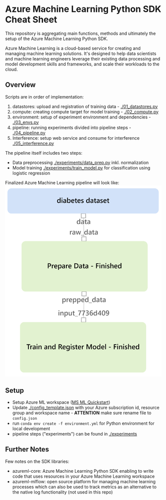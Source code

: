 # Azure Machine Learning Python SDK Cheat Sheet

This repository is aggregating main functions, methods and ultimately the setup of the Azure Machine Learning Python SDK.

Azure Machine Learning is a cloud-based service for creating and managing machine learning solutions. It's designed to help data scientists and machine learning engineers leverage their existing data processing and model development skills and frameworks, and scale their workloads to the cloud.

## Overview
Scripts are in order of implementation:
1. datastores: upload and registration of training data - [./01_datastores.py](./01_datastores.py)
2. compute: creating compute target for model training - [./02_compute.py](./02_compute.py)
3. environment: setup of experiment environment and dependencies - [./03_envs.py](./03_envs.py)
4. pipeline: running experiments divided into pipeline steps - [./04_pipeline.py](./04_pipeline.py)
5. Interference: setup web service and consume for interference [./05_interference.py](./05_interference.py)

The pipeline itself includes two steps:
* Data preprocessing [./experiments/data_prep.py](./experiments/data_prep.py) inkl. normalization
* Model training [./experiments/train_model.py](./experiments/train_model.py) for classification using logistic regression

Finalized Azure Machine Learning pipeline will look like:
![Azure ML Pipeline with two steps](./assets/pipeline_run.png "Azure ML Pipeline")

## Setup
* Setup Azure ML workspace ([MS ML Quickstart](https://docs.microsoft.com/en-us/azure/machine-learning/quickstart-create-resources))
* Update [./config_template.json](./config_template.json) with your Azure subscription id, resource group and workspace name - **ATTENTION** make sure rename file to `config.json`
* run `conda env create -f environment.yml` for Python environment for local development
* pipeline steps ("experiments") can be found in [./experiments](./experiments)

## Further Notes
Few notes on the SDK libraries:
* azureml-core: Azure Machine Learning Python SDK enabling to write code that uses resources in your Azure Machine Learning workspace
* azureml-mlflow: open source platform for managing machine learning processes which can also be used to track metrics as an alternative to the native log functionality (not used in this repo)